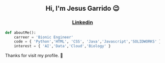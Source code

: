 <h2 align="center">Hi, I'm Jesus Garrido  😉 </h2>
<h3 align="center"><a href="http://www.linkedin.com/in/jesusgarridobionic">Linkedin</a></h3>

```python
def aboutMe():
	carreer = 'Bionic Engineer'
	code = { 'Python','HTML', 'CSS', 'Java','Javascript','SOLIDWORKS' }
	interest = { 'AI','Data','Cloud','Biology' }
```

Thanks for visit my profile. 👋
